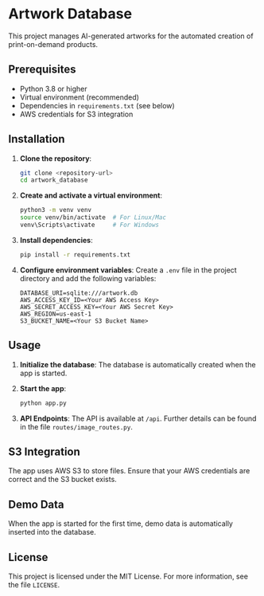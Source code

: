 # Artwork Database

This project manages AI-generated artworks for the automated creation of print-on-demand products.

## Prerequisites

- Python 3.8 or higher
- Virtual environment (recommended)
- Dependencies in `requirements.txt` (see below)
- AWS credentials for S3 integration

## Installation

1. **Clone the repository**:
   ```bash
   git clone <repository-url>
   cd artwork_database
   ```

2. **Create and activate a virtual environment**:
   ```bash
   python3 -m venv venv
   source venv/bin/activate  # For Linux/Mac
   venv\Scripts\activate     # For Windows
   ```

3. **Install dependencies**:
   ```bash
   pip install -r requirements.txt
   ```

4. **Configure environment variables**:
   Create a `.env` file in the project directory and add the following variables:
   ```
   DATABASE_URI=sqlite:///artwork.db
   AWS_ACCESS_KEY_ID=<Your AWS Access Key>
   AWS_SECRET_ACCESS_KEY=<Your AWS Secret Key>
   AWS_REGION=us-east-1
   S3_BUCKET_NAME=<Your S3 Bucket Name>
   ```

## Usage

1. **Initialize the database**:
   The database is automatically created when the app is started.

2. **Start the app**:
   ```bash
   python app.py
   ```

3. **API Endpoints**:
   The API is available at `/api`. Further details can be found in the file `routes/image_routes.py`.

## S3 Integration

The app uses AWS S3 to store files. Ensure that your AWS credentials are correct and the S3 bucket exists.

## Demo Data

When the app is started for the first time, demo data is automatically inserted into the database.

## License

This project is licensed under the MIT License. For more information, see the file `LICENSE`.